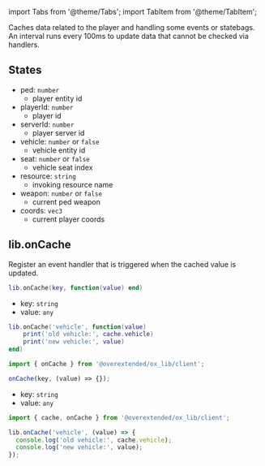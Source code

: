 import Tabs from '@theme/Tabs';
import TabItem from '@theme/TabItem';

Caches data related to the player and handling some events or statebags.  
An interval runs every 100ms to update data that cannot be checked via handlers.

## States

- ped: `number`
  - player entity id
- playerId: `number`
  - player id
- serverId: `number`
  - player server id
- vehicle: `number` or `false`
  - vehicle entity id
- seat: `number` or `false`
  - vehicle seat index
- resource: `string`
  - invoking resource name
- weapon: `number` or `false`
  - current ped weapon
- coords: `vec3`
  - current player coords

## lib.onCache

Register an event handler that is triggered when the cached value is updated.

<Tabs>
<TabItem value='Lua'>

```lua
lib.onCache(key, function(value) end)
```

- key: `string`
- value: `any`

```lua
lib.onCache('vehicle', function(value)
    print('old vehicle:', cache.vehicle)
    print('new vehicle:', value)
end)
```

</TabItem>
<TabItem value='JS/TS'>

```ts
import { onCache } from '@overextended/ox_lib/client';

onCache(key, (value) => {});
```

- key: `string`
- value: `any`

```ts
import { cache, onCache } from '@overextended/ox_lib/client';

lib.onCache('vehicle', (value) => {
  console.log('old vehicle:', cache.vehicle);
  console.log('new vehicle:', value);
});
```

</TabItem>
</Tabs>
